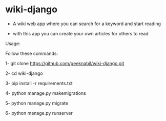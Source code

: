 ﻿# wiki-django


* A wiki web app where you can search for a keyword and start reading

* with this app you can create your own articles for others to read 

Usage:

Follow these commands:

1- git clone https://github.com/geeknabil/wiki-django.git

2- cd wiki-django

3- pip install -r requirements.txt

4- python manage.py makemigrations

5- python manage.py migrate

6- python manage.py runserver

